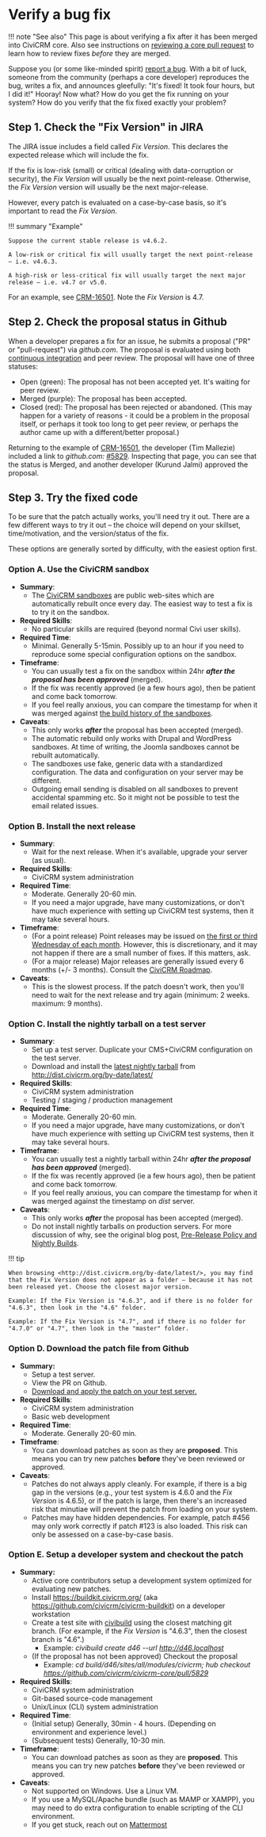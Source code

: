 # Verify a bug fix

!!! note "See also"
    This page is about verifying a fix after it has been merged into CiviCRM core. Also see instructions on [reviewing a core pull request](core/pr-review.md) to learn how to review fixes *before* they are merged.

Suppose you (or some like-minded spirit) [report a bug](tools/issue-tracking.md#guidelines). With a bit of luck, someone from the community (perhaps a core developer) reproduces the bug, writes a fix, and announces gleefully: "It's fixed! It took four hours, but I did it!" Hooray! Now what? How do you get the fix running on your system? How do you verify that the fix fixed exactly your problem?
 
## Step 1. Check the "Fix Version" in JIRA

The JIRA issue includes a field called *Fix Version*. This declares the expected release which will include the fix.

If the fix is low-risk (small) or critical (dealing with data-corruption or security), the *Fix Version* will usually be the next point-release. Otherwise, the *Fix Version* version will usually be the next major-release.

However, every patch is evaluated on a case-by-case basis, so it's important to read the *Fix Version*.

!!! summary "Example"

    Suppose the current stable release is v4.6.2.
    
    A low-risk or critical fix will usually target the next point-release – i.e. v4.6.3.
    
    A high-risk or less-critical fix will usually target the next major release – i.e. v4.7 or v5.0.

For an example, see [CRM-16501](https://issues.civicrm.org/jira/browse/CRM-16501). Note the *Fix Version* is 4.7.

## Step 2. Check the proposal status in Github

When a developer prepares a fix for an issue, he submits a proposal ("PR" or "pull-request") via *github.com*. The proposal is evaluated using both [continuous integration](testing/continuous-integration.md) and peer review. The proposal will have one of three statuses:

-   Open (green): The proposal has not been accepted yet. It's waiting for peer review.
-   Merged (purple): The proposal has been accepted.
-   Closed (red): The proposal has been rejected or abandoned. (This may happen for a variety of reasons - it could be a problem in the proposal itself, or perhaps it took too long to get peer review, or perhaps the author came up with a different/better proposal.)

Returning to the example of [CRM-16501](https://issues.civicrm.org/jira/browse/CRM-16501), the developer (Tim Mallezie) included a link to *github.com:* [#5829](https://github.com/civicrm/civicrm-core/pull/5829). Inspecting that page, you can see that the status is Merged, and another developer (Kurund Jalmi) approved the proposal.

## Step 3. Try the fixed code

To be sure that the patch actually works, you'll need try it out. There are a few different ways to try it out – the choice will depend on your skillset, time/motivation, and the version/status of the fix.

These options are generally sorted by difficulty, with the easiest option first.

### Option A. Use the CiviCRM sandbox

-   **Summary**:
    -   The [CiviCRM sandboxes](https://civicrm.org/sandboxes) are public web-sites which are automatically rebuilt once every day. The easiest way to test a fix is to try it on the sandbox.
-   **Required Skills**:
    -   No particular skills are required (beyond normal Civi user skills).
-   **Required Time**:
    -   Minimal. Generally 5-15min. Possibly up to an hour if you need to reproduce some special configuration options on the sandbox.
-   **Timeframe**:
    -   You can usually test a fix on the sandbox within 24hr ***after the proposal has been approved*** (merged).
    -   If the fix was recently approved (ie a few hours ago), then be patient and come back tomorrow.
    -   If you feel really anxious, you can compare the timestamp for when it was merged against [the build history of the sandboxes](https://test.civicrm.org/view/Sites/job/demo.civicrm.org/).
-   **Caveats**:
    -   This only works ***after*** the proposal has been accepted (merged).
    -   The automatic rebuild only works with Drupal and WordPress sandboxes. At time of writing, the Joomla sandboxes
        cannot be rebuilt automatically.
    -   The sandboxes use fake, generic data with a standardized configuration. The data and configuration on your
        server may be different. 
    -   Outgoing email sending is disabled on all sandboxes to prevent accidental spamming etc.  So it might not be possible to test the email related issues.

### Option B. Install the next release

-   **Summary**:
    -   Wait for the next release. When it's available, upgrade your server (as usual).
-   **Required Skills**:
    -   CiviCRM system administration
-   **Required Time**:
    -   Moderate. Generally 20-60 min.
    -   If you need a major upgrade, have many customizations, or don't have much experience with setting up CiviCRM test systems, then it may take several hours.
-   **Timeframe**:
    -   (For a point release) Point releases may be issued on [the first or third Wednesday of each month](https://civicrm.org/blogs/totten/release-policy-and-new-release-candidates). However, this is discretionary, and it may not happen if there
        are a small number of fixes. If this matters, ask.
    -   (For  a major release) Major releases are generally issued every 6 months (+/- 3 months). Consult the [CiviCRM Roadmap](https://civicrm.org/roadmap).
-   **Caveats**:
    -   This is the slowest process. If the patch doesn't work, then you'll need to wait for the next release and try again (minimum: 2 weeks. maximum: 9 months).

### Option C. Install the nightly tarball on a test server

-   **Summary**:
    -   Set up a test server. Duplicate your CMS+CiviCRM configuration on the test server.
    -   Download and install the [latest nightly tarball](https://civicrm.org/blogs/totten/pre-release-policy-and-nightly-builds) from <http://dist.civicrm.org/by-date/latest/>
-   **Required Skills**:
    -   CiviCRM system administration
    -   Testing / staging / production management
-   **Required Time**:
    -   Moderate. Generally 20-60 min.
    -   If you need a major upgrade, have many customizations, or don't have much experience with setting up CiviCRM test systems, then it may take several hours.
-   **Timeframe**:
    -   You can usually test a nightly tarball within 24hr ***after the proposal has been approved*** (merged).
    -   If the fix was recently approved (ie a few hours ago), then be patient and come back tomorrow.
    -   If you feel really anxious, you can compare the timestamp for when it was merged against the timestamp on *dist* server.
-   **Caveats**:
    -   This only works ***after*** the proposal has been accepted (merged).
    -   Do not install nightly tarballs on production servers. For more discussion of why, see the original blog post, [Pre-Release Policy and Nightly Builds](https://civicrm.org/blogs/totten/pre-release-policy-and-nightly-builds).

!!! tip

    When browsing <http://dist.civicrm.org/by-date/latest/>, you may find that the Fix Version does not appear as a folder – because it has not been released yet. Choose the closest major version.
    
    Example: If the Fix Version is "4.6.3", and if there is no folder for "4.6.3", then look in the "4.6" folder.
    
    Example: If the Fix Version is "4.7", and if there is no folder for "4.7.0" or "4.7", then look in the "master" folder.


### Option D. Download the patch file from Github

-   ****Summary**:**
    -   Setup a test server.
    -   View the PR on Github.
    -   [Download and apply the patch on your test server.](http://stackoverflow.com/questions/7827002/how-to-apply-a-git-patch-when-given-a-pull-number)
-   **Required Skills**:
    -   CiviCRM system administration
    -   Basic web development
-   **Required Time**:
    -   Moderate. Generally 20-60 min.
-   **Timeframe**:
    -   You can download patches as soon as they are **proposed**. This means you can try new patches **before** they've been reviewed or approved.
-   **Caveats**:
    -   Patches do not always apply cleanly. For example, if there is a big gap in the versions (e.g., your test system is 4.6.0 and the *Fix Version* is 4.6.5), or if the patch is large, then there's an increased risk that minutiae will prevent the patch from loading on your system.
    -   Patches may have hidden dependencies. For example, patch #456 may only work correctly if patch #123 is also loaded. This risk can only be assessed on a case-by-case basis.

### Option E. Setup a developer system and checkout the patch

-   ****Summary**:**
    -   Active core contributors setup a development system optimized for evaluating new patches.
    -   Install <https://buildkit.civicrm.org/> (aka <https://github.com/civicrm/civicrm-buildkit>) on a developer
        workstation 
    -   Create a test site with [civibuild](https://github.com/civicrm/civicrm-buildkit/blob/master/doc/civibuild.md)
        using the closest matching git branch. (For example, if the *Fix Version* is "4.6.3", then the closest branch is "4.6".)
        -   Example: *civibuild create d46 --url <http://d46.localhost>*
    -   (If the proposal has not been approved) Checkout the proposal
        -   Example: *cd build/d46/sites/all/modules/civicrm; hub
            checkout
            <https://github.com/civicrm/civicrm-core/pull/5829>*
-   **Required Skills**:
    -   CiviCRM system administration
    -   Git-based source-code management
    -   Unix/Linux (CLI) system administration
-   **Required Time**:
    -   (Initial setup) Generally, 30min - 4 hours. (Depending on environment and experience level.)
    -   (Subsequent tests) Generally, 10-30 min.
-   **Timeframe**:
    -   You can download patches as soon as they are **proposed**. This means you can try new patches **before** they've been reviewed or approved.
-   **Caveats**:
    -   Not supported on Windows. Use a Linux VM.
    -   If you use a MySQL/Apache bundle (such as MAMP or XAMPP), you may need to do extra configuration to enable scripting of the CLI environment.
    -   If you get stuck, reach out on [Mattermost](https://chat.civicrm.org)
